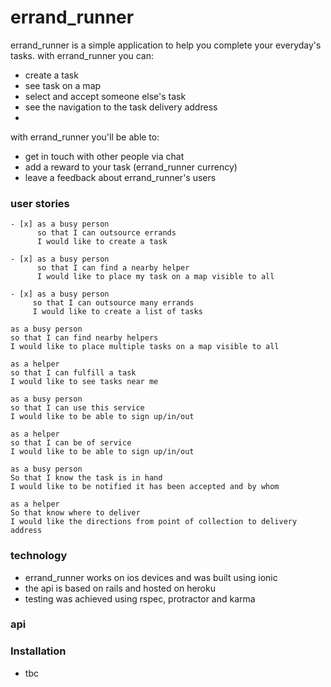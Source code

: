 # errand_runner

errand_runner is a simple application to help you complete your everyday's tasks.
with errand_runner you can:
  - create a task
  - see task on a map
  - select and accept someone else's task
  - see the navigation to the task delivery address
  - 
 with errand_runner you'll be able to:
  - get in touch with other people via chat
  - add a reward to your task (errand_runner currency)
  - leave a feedback about errand_runner's users

### user stories

```
- [x] as a busy person  
      so that I can outsource errands
      I would like to create a task
 
- [x] as a busy person
      so that I can find a nearby helper
      I would like to place my task on a map visible to all
 
- [x] as a busy person  
     so that I can outsource many errands
     I would like to create a list of tasks
 
as a busy person
so that I can find nearby helpers
I would like to place multiple tasks on a map visible to all
 
as a helper
so that I can fulfill a task
I would like to see tasks near me
 
as a busy person
so that I can use this service
I would like to be able to sign up/in/out
 
as a helper
so that I can be of service
I would like to be able to sign up/in/out
 
as a busy person  
So that I know the task is in hand
I would like to be notified it has been accepted and by whom
 
as a helper
So that know where to deliver
I would like the directions from point of collection to delivery address

```


### technology

* errand_runner works on ios devices and was built using ionic
* the api is based on rails and hosted on heroku
* testing was achieved using rspec, protractor and karma

### api

### Installation

* tbc
